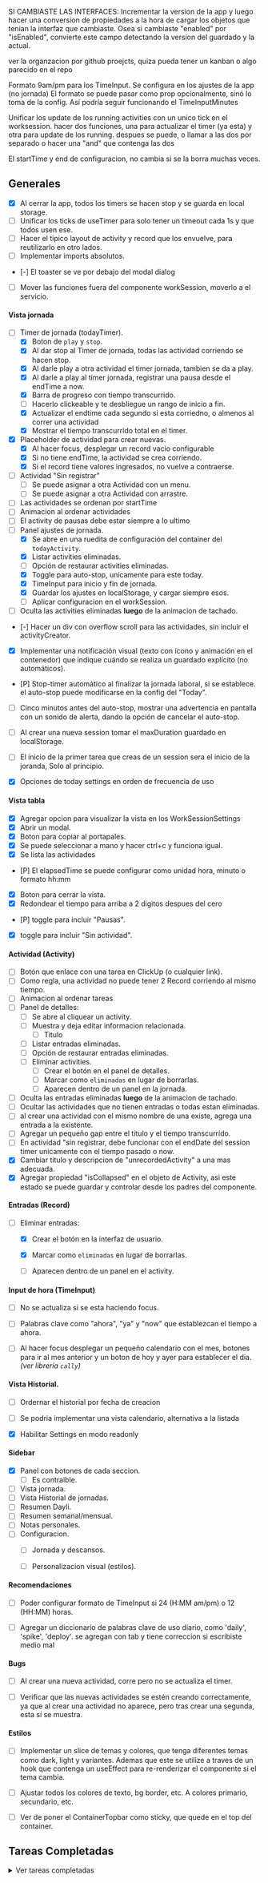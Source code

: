 
SI CAMBIASTE LAS INTERFACES: Incrementar la version de la app y luego hacer una conversion de propiedades a la hora de cargar los objetos que tenian la interfaz que cambiaste. Osea si cambiaste "enabled" por "isEnabled", convierte este campo detectando la version del guardado y la actual.

ver la organzacion por github proejcts, quiza pueda tener un kanban o algo parecido en el repo

Formato 9am/pm para los TimeInput. Se configura en los ajustes de la app (no jornada)
El formato se puede pasar como prop opcionalmente, sinó lo toma de la config.
Así podría seguir funcionando el TimeInputMinutes

Unificar los update de los running activities con un unico tick en el worksession.
hacer dos funciones, una para actualizar el timer (ya esta) y otra para update de los running.
despues se puede, o llamar a las dos por separado o hacer una "and" que contenga las dos 

El startTime y end de configuracion, no cambia si se la borra muchas veces.

## Generales
- [x] Al cerrar la app, todos los timers se hacen stop y se guarda en local storage.
- [ ] Unificar los ticks de useTimer para solo tener un timeout cada 1s y que todos usen ese. 
- [ ] Hacer el tipico layout de activity y record que los envuelve, para reutilizarlo en otro lados.
- [ ] Implementar imports absolutos.
- [-] El toaster se ve por debajo del modal dialog
- [ ] Mover las funciones fuera del componente workSession, moverlo a el servicio.


#### Vista jornada
- [ ] Timer de jornada (todayTimer).
    - [x] Boton de `play` y `stop`.
    - [x] Al dar stop al Timer de jornada, todas las actividad corriendo se hacen stop.
    - [x] Al darle play a otra actividad el timer jornada, tambien se da a play.
    - [x] Al darle a play al timer jornada, registrar una pausa desde el endTime a now.
    - [x] Barra de progreso con tiempo transcurrido.
    - [ ] Hacerlo clickeable y te desbliegue un rango de inicio a fin.
    - [x] Actualizar el endtime cada segundo si esta corriedno, o almenos al correr una actividad
    - [x] Mostrar el tiempo transcurrido total en el timer.
- [x] Placeholder de actividad para crear nuevas.
    - [x] Al hacer focus, desplegar un record vacio configurable
    - [x] Si no tiene endTime, la actividad se crea corriendo.
    - [x] Si el record tiene valores ingresados, no vuelve a contraerse.
- [ ] Actividad "Sin registrar"
    - [ ] Se puede asignar a otra Actividad con un menu.
    - [ ] Se puede asignar a otra Actividad con arrastre.
- [ ] Las actividades se ordenan por startTime
- [ ] Animacion al ordenar actividades
- [ ] El activity de pausas debe estar siempre a lo ultimo
- [ ] Panel ajustes de jornada.
    - [x] Se abre en una ruedita de configuración del container del `todayActivity`.
    - [x] Listar activities eliminadas.
    - [ ] Opción de restaurar activities eliminadas.
    - [x] Toggle para auto-stop, unicamente para este today.
    - [x] TimeInput para inicio y fin de jornada.
    - [x] Guardar los ajustes en localStorage, y cargar siempre esos.
    - [ ] Aplicar configuracion en el workSession.
- [ ] Oculta las activities eliminadas **luego** de la animacion de tachado.
- [-] Hacer un div con overflow scroll para las actividades, sin incluir el activityCreator.
- [x] Implementar una notificación visual (texto con ícono y animación en el contenedor) que indique cuándo se realiza un guardado explícito (no automáticos).
- [P] Stop-timer automático al finalizar la jornada laboral, si se establece. el auto-stop puede modificarse en la config del "Today".
- [ ] Cinco minutos antes del auto-stop, mostrar una advertencia en pantalla con un sonido de alerta, dando la opción de cancelar el auto-stop.
- [ ] Al crear una nueva session tomar el maxDuration guardado en localStorage.
- [ ] El inicio de la primer tarea que creas de un session sera el inicio de la joranda, Solo al principio.
- [x] Opciones de today settings en orden de frecuencia de uso


#### Vista tabla
- [x] Agregar opcion para visualizar la vista en los WorkSessionSettings
- [x] Abrir un modal.
- [x] Boton para copiar al portapales.
- [x] Se puede seleccionar a mano y hacer ctrl+c y funciona igual.
- [x] Se lista las actividades
- [P] El elapsedTime se puede configurar como unidad hora, minuto o formato hh:mm
- [x] Boton para cerrar la vista.
- [x] Redondear el tiempo para arriba a 2 digitos despues del cero
- [P] toggle para incluir "Pausas".
- [x] toggle para incluir "Sin actividad".

#### Actividad (Activity)
- [ ] Botón que enlace con una tarea en ClickUp (o cualquier link).
- [ ] Como regla, una actividad no puede tener 2 Record corriendo al mismo tiempo.
- [ ] Animacion al ordenar tareas
- [ ] Panel de detalles:
    - [ ] Se abre al cliquear un activity.
    - [ ] Muestra y deja editar informacion relacionada.
        - [ ] Titulo
    - [ ] Listar entradas eliminadas.
    - [ ] Opción de restaurar entradas eliminadas.
    - [ ] Eliminar activities.
        - [ ] Crear el botón en el panel de detalles.
        - [ ] Marcar como `eliminadas` en lugar de borrarlas.
        - [ ] Aparecen dentro de un panel en la jornada.
- [ ] Oculta las entradas eliminadas **luego** de la animacion de tachado.
- [ ] Ocultar las actividades que no tienen entradas o todas estan eliminadas.
- [ ] al crear una actividad con el mismo nombre de una existe, agrega una entrada a la existente.
- [ ] Agregar un pequeño gap entre el titulo y el tiempo transcurrido.
- [ ] En actividad "sin registrar, debe funcionar con el endDate del session timer unicamente con el tiempo pasado o now.
- [x] Cambiar titulo y descripcion de "unrecordedActivity" a una mas adecuada.
- [x] Agregar propiedad "isCollapsed" en el objeto de Activity, asi este estado se puede guardar y controlar desde los padres del componente.

#### Entradas (Record)
- [ ] Eliminar entradas:
    - [x] Crear el botón en la interfaz de usuario.
    - [x] Marcar como `eliminadas` en lugar de borrarlas.
    - [ ] Aparecen dentro de un panel en el activity.


#### Input de hora (TimeInput)
- [ ] No se actualiza si se esta haciendo focus.
- [ ] Palabras clave como "ahora", "ya" y "now" que establezcan el tiempo a ahora.
- [ ] Al hacer focus desplegar un pequeño calendario con el mes, botones para ir al mes anterior y un boton de hoy y ayer para establecer el dia. _(ver librería `cally`)_


#### Vista Historial.
- [ ] Ordernar el historial por fecha de creacion
- [ ] Se podria implementar una vista calendario, alternativa a la listada
- [x] Habilitar Settings en modo readonly


#### Sidebar
- [x] Panel con botones de cada seccion.
    - [ ] Es contraible.
- [ ] Vista jornada.
- [ ] Vista Historial de jornadas.
- [ ] Resumen Dayli.
- [ ] Resumen semanal/mensual.
- [ ] Notas personales.
- [ ] Configuracion.
    - [ ] Jornada y descansos.
    - [ ] Personalizacion visual (estilos).


#### Recomendaciones
- [ ] Poder configurar formato de TimeInput si 24 (H:MM am/pm) o 12 (HH:MM) horas.
- [ ] Agregar un diccionario de palabras clave de uso diario, como 'daily', 'spike', 'deploy'. se agregan con tab y tiene correccion si escribiste medio mal


#### Bugs
- [ ] Al crear una nueva actividad, corre pero no se actualiza el timer.
- [ ] Verificar que las nuevas actividades se estén creando correctamente, ya que al crear una actividad no aparece, pero tras crear una segunda, esta sí se muestra.


#### Estilos
- [ ] Implementar un slice de temas y colores, que tenga diferentes temas como dark, light y variantes. Ademas que este se utilize a traves de un hook que contenga un useEffect para re-renderizar el componente si el tema cambia.
- [ ] Ajustar todos los colores de texto, bg border, etc. A colores primario, secundario, etc.
- [ ] Ver de poner el ContainerTopbar como sticky, que quede en el top del container.


## Tareas Completadas
<details>
  <summary>Ver tareas completadas</summary>


## Generales
- [x] Implementar Redux.
- [x] Renombrar ActivityEntry por Record.
- [x] Hacer utilidades que centralicen la logica al manejar listas de Records, Actividades, etc.
- [x] Propiedad `readOnly` que evita toda edicion en componentenes
- [x] Guardar el estado de todayActivities en el localstorage
- [x] Actualizar el `useTimer` al instante al retomar el focus de la página.
- [x] Inlcuir la fecha de guardado en el `SaveObjectType`.
- [x] Inlcuir la fecha y hora en el objeto `TodayActivitiesState`.
- [x] No incluir en el calculo de elapsedTime las actividades y los records eliminados.
- [x] Renombrar el objeto de jornada por `workSession` y para today es `todayWorkSession`
- [x] Si el container no tiene el mouse adentro, el opacity del border es menor.
- [x] Guardar automaticamente si se navega a otra pathname
- [x] Implementar Toast de Sonner para errores y mensajes.

#### Vista jornada
- [x] Listado de actividades y records con su timer.
- [x] Guardar en el estado today el timer de jornada.
- [x] Mover todayActivities a una carpeta como "bloques" o "sections"
- [x] Las pausas se pueden editar.
- [x] Hacer un componente separado para visualizar un `workSession` y luego utilizrlo por debajo de la vista de jornada.
- [x] El titulo debe ser la fecha de creacion, y si es hoy ponerle como 'hoy'
- [x] Poner en rojo el borde si esta corriendo el timer.
- [x] Pasar el today en history cuando se monta el today y el dia no es today.
- [x] Guardar el todaySession en history y restaurar uno nuevo.

#### Actividad (Activity)
- [x] funciones de `play` y `stop`.
- [x] Las pausas se registran como nuevas entradas.
- [x] Si se da a play, buscar Record con endTime menor a 1-2 minutos de now y continuarla.
- [x] Las entradas se ordenan por startTime
- [x] El `esc` cancela la edicion del titulo y lo devuelve al estado original.
- [x] Ocultar/Contraer el listado de Records.

#### Entradas (Record)
- [x] input de hora inicio y fin, que que acepte cualquier formato (15.30, 5:24pm, 00-48am).
- [x] El Record deja de correr si se confirma un cambio en TimeInput, excepto que siga siendo now.

#### Vista Historial.
- [x] Agregar link en el sidebar
- [x] Diseñar pagina.
- [x] Listar registros.
- [x] Si se cliquean mostrar el registro en modo readOnly.

</details>